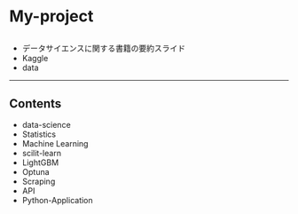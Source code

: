 # My-project

## 
- データサイエンスに関する書籍の要約スライド
- Kaggle
- data

---
## Contents
* data-science
* Statistics
* Machine Learning
* scilit-learn
* LightGBM
* Optuna
* Scraping
* API
* Python-Application
